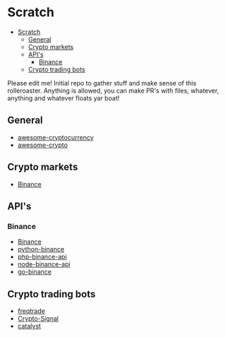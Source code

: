 # Scratch
- [Scratch](#scratch)
  - [General](#general)
  - [Crypto markets](#crypto-markets)
  - [API's](#apis)
    - [Binance](#binance)
  - [Crypto trading bots](#crypto-trading-bots)

Please edit me!
Initial repo to gather stuff and make sense of this rolleroaster.
Anything is allowed, you can make PR's with files, whatever, anything and whatever floats yar boat!

## General

- [awesome-cryptocurrency](https://github.com/cmahon/awesome-cryptocurrency)
- [awesome-crypto](https://github.com/Helmi/awesome-crypto)

## Crypto markets

- [Binance](https://www.binance.com/)

## API's

### Binance

- [Binance](https://binance-docs.github.io/apidocs/spot/en/)
- [python-binance](https://github.com/sammchardy/python-binance)
- [php-binance-api](https://github.com/jaggedsoft/php-binance-api)
- [node-binance-api](https://github.com/jaggedsoft/node-binance-api)
- [go-binance](https://github.com/adshao/go-binance)

## Crypto trading bots

- [freqtrade](https://github.com/freqtrade/freqtrade)
- [Crypto-Signal](https://github.com/CryptoSignal/Crypto-Signal)
- [catalyst](https://github.com/enigmampc/catalyst)
